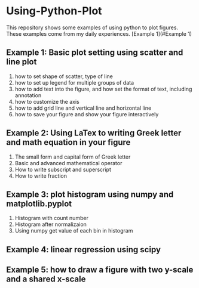 # Using-Python-Plot
This repository shows some examples of using python to plot figures. These examples come from my daily experiences.
[Example 1](#Example 1)
## Example 1: Basic plot setting using scatter and line plot <a id='Example 1'></a>
1. how to set shape of scatter, type of line
2. how to set up legend for multiple groups of data
3. how to add text into the figure, and how set the format of text, including annotation
4. how to customize the axis
5. how to add grid line and vertical line and horizontal line 
6. how to save your figure and show your figure interactively
## Example 2: Using LaTex to writing Greek letter and math equation in your figure
1. The small form and capital form of Greek letter
2. Basic and advanced mathematical operator
3. How to write subscript and superscript
4. How to write fraction
## Example 3: plot histogram using numpy and matplotlib.pyplot
1. Histogram with count number
2. Histogram after normalizaion
3. Using numpy get value of each bin in histogram
## Example 4: linear regression using scipy
## Example 5: how to draw a figure with two y-scale and a shared x-scale
